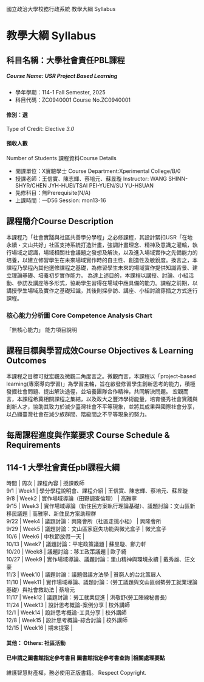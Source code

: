 國立政治大學校務行政系統 教學大綱 Syllabus
# 教學大綱 Syllabus
##  科目名稱：大學社會責任PBL課程
#####  Course Name: USR Project Based Learning
  * 學年學期：114-1 Fall Semester, 2025 
  * 科目代碼：ZC0940001 Course No.ZC0940001
#### 修別：選
Type of Credit: Elective 
_3.0_
#### 預收人數
Number of Students
課程資料Course Details
  * 開課單位：X實驗學士 Course Department:Xperimental College/B/0 
  * 授課老師：王信實、陳志輝、蔡培元、蘇昱璇 Instructor: WANG SHINN-SHYR/CHEN JYH-HUEI/TSAI PEI-YUEN/SU YU-HSUAN 
  * 先修科目：無Prerequisite(N/A)
  * 上課時間：一D56 Session: mon13-16 
##  課程簡介Course Description
本課程乃「社會實踐與社區共善學分學程」之必修課程，其設計緊扣USR「在地永續・文山共好」社區支持系統打造計畫，強調計畫理念、精神及意識之灌輸，執行場域之認識，場域相關社會議題之發想及解決，以及進入場域實作之先備能力的培養，以建立修習學生在未來場域實作時的自主性、創造性及敏銳度。換言之，本課程乃學程內其他選修課程之基礎，為修習學生未來的場域實作提供知識背景、建立理論基礎、培養初步實作能力。
為達上述目的，本課程以講授、討論、小組活動、參訪及講座等多形式，協助學生習得在場域中應具備的能力。課程之前期，以講授學生場域及實作之基礎知識，其後則採參訪、講座、小組討論穿插之方式進行課程。
###  核心能力分析圖 Core Competence Analysis Chart
「無核心能力」 
能力項目說明
##  課程目標與學習成效Course Objectives & Learning Outcomes 
本課程之目標可就宏觀及微觀二角度言之。微觀而言，本課程以「project-based learning(專案導向學習)」為學習主軸，旨在啟發修習學生創新思考的能力，積極發掘社會問題、提出解決途徑，並培養團隊合作精神，共同解決問題。
宏觀而言，本課程希冀相關課程之集結，以及政大之豐沛學術能量，培育優秀社會實踐與創新人才，協助其致力於減少臺灣社會不平等現象，並將其成果與國際社會分享，以凸顯臺灣社會在減少族群間、階級間之不平等現象的努力。
##  每周課程進度與作業要求 Course Schedule & Requirements
114-1 大學社會責任pbl課程大綱  
---  
時間 |  周次 |  課程內容 |  授課教師  
9/1 |  Week1 |  學分學程說明會、課程介紹 |  王信實、陳志輝、蔡培元、蘇昱璇  
9/8 |  Week2 |  實作場域導論（田野調查倫理） |  高雅寧  
9/15 |  Week3 |  實作場域導論（新住民方案執行理論基礎）、議題討論：文山區新移民議題 |  高雅寧、新住民方案助理群  
9/22 |  Week4 |  議題討論：興隆會所（社區走挑小組） |  興隆會所  
9/29 |  Week5 |  議題討論：文山區家庭失功能與微光盒子 |  微光盒子  
10/6 |  Week6 |  中秋節放假一天 |   
10/13 |  Week7 |  議題討論：平宅政策議題 |  蘇昱璇、鄭力軒  
10/20 |  Week8 |  議題討論：移工政策議題 |  歐子綺  
10/27 |  Week9 |  實作場域導論、議題討論：里山精神與環境永續 |  戴秀雄、汪文豪  
11/3 |  Week10 |  議題討論：議題倡議方法學 |  貧窮人的台北策展人  
11/10 |  Week11 |  實作場域導論、議題討論：（勞工議題與文山區弱勢勞工就業理論基礎）與社會救助法 |  蔡培元  
11/17 |  Week12 |  議題討論：勞工就業促進 |  洪敬舒(勞工陣線秘書長)  
11/24 |  Week13 |  設計思考概論-案例分享 |  校外講師  
12/1 |  Week14 |  設計思考概論-工具分享 |  校外講師  
12/8 |  Week15 |  設計思考概論-綜合討論 |  校外講師  
12/15 |  Week16 |  期末提案 |   
####  其他： Others: 社區活動 
####  已申請之圖書館指定參考書目  圖書館指定參考書查詢 |相關處理要點
維護智慧財產權，務必使用正版書籍。 Respect Copyright.